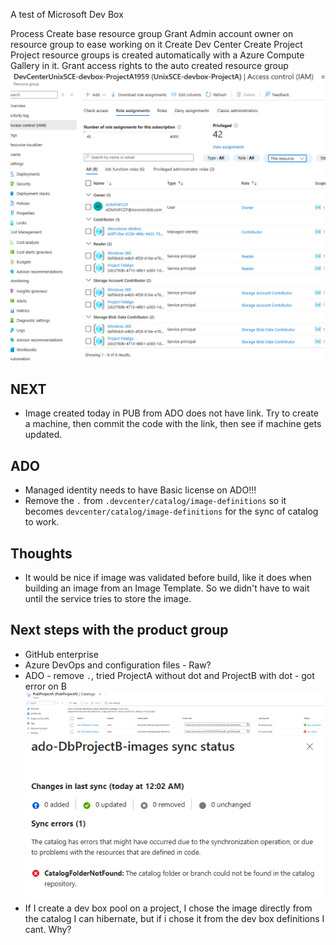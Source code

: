 A test of Microsoft Dev Box



Process
Create base resource group
Grant Admin account owner on resource group to ease working on it
Create Dev Center
Create Project
    Project resource groups is created automatically with a Azure Compute Gallery in it.
    Grant access rights to the auto created resource group
    ![alt text]({4A00E283-5375-41A2-93C7-27E8C8731554}.png)


## NEXT
- Image created today in PUB from ADO does not have link. Try to create a machine, then commit the code with the link, then see if machine gets updated.

## ADO
- Managed identity needs to have Basic license on ADO!!!
- Remove the ```.``` from ```.devcenter/catalog/image-definitions``` so it becomes ```devcenter/catalog/image-definitions``` for the sync of catalog to work.



## Thoughts
- It would be nice if image was validated before build, like it does when building an image from an Image Template. So we didn't have to wait until the service tries to store the image. 

## Next steps with the product group
- GitHub enterprise
- Azure DevOps and configuration files - Raw?
- ADO - remove ```.```,  tried ProjectA without dot and ProjectB with dot - got error on B   
    ![alt text]({B37FDE85-41B3-4972-A7DF-8091B8172A20}.png)
    ![alt text]({EF4BC119-01B6-4EDC-9FAB-F16FEF003980}.png)
- If I create a dev box pool on a project, I chose the image directly from the catalog I can hibernate, but if i chose it from the dev box definitions I cant. Why?

